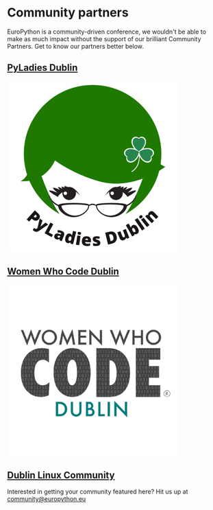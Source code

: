 # Community partners

EuroPython is a community-driven conference, we wouldn't be able to make as much impact without the support of our brilliant Community Partners. Get to know our partners better below.

## [PyLadies Dublin](https://www.meetup.com/PyLadiesDublin/)
![PyLadies Dublin](/public/img/pyladies-dublin-logo-400X400.png)
## [Women Who Code Dublin](https://www.womenwhocode.com/dublin)
![Women Who Code Dublin](/public/img/womenwhocode-dublin-logo-400X400.png)
## [Dublin Linux Community](https://www.meetup.com/Dublin-Linux-Community/)

Interested in getting your community featured here? Hit us up at [community@europython.eu](mailto:community@europython.eu)
